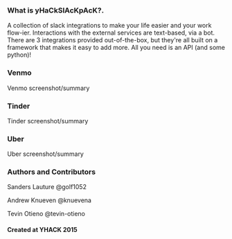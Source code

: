 ### What is yHaCkSlAcKpAcK?.
A collection of slack integrations to make your life easier and your work flow-ier.
Interactions with the external services are text-based, via a bot. 
There are 3 integrations provided out-of-the-box, but they're all built on a framework that makes it easy to add more. All you need is an API (and some python)!

### Venmo
Venmo screenshot/summary 
### Tinder
Tinder screenshot/summary 
### Uber
Uber screenshot/summary 
### Authors and Contributors
Sanders Lauture @golf1052

Andrew Knueven @knuevena

Tevin Otieno @tevin-otieno

#### Created at YHACK 2015
